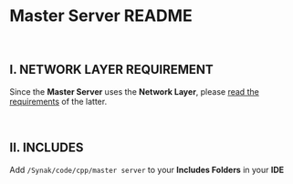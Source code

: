 # Master Server README

&#160;

## I. NETWORK LAYER REQUIREMENT
Since the **Master Server** uses the **Network Layer**, please [read the requirements](../network%20layer/README.md) of the latter.

&#160;

## II. INCLUDES
Add ```/Synak/code/cpp/master server``` to your **Includes Folders** in your **IDE**
